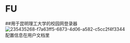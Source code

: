 # FU  
##用于昆明理工大学的校园网登录器  
![235435268-f7a63ff5-6873-4d06-a582-c5cc2f4f3344](https://user-images.githubusercontent.com/97164526/236666269-c4a479c6-7774-4bc2-85a1-0884fbb9b4f6.png)  
配置信息在用户文档里
